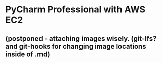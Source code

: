 <!-- 
.. title: Connect AWS EC2 Instance with PyCharm Professional
.. slug: connect-aws-ec2-instance-with-pycharm-professional
.. date: 2016-01-09 16:49:43 UTC+09:00
.. tags: 
.. category: 
.. link: 
.. description: 
.. type: text
-->

# PyCharm Professional with AWS EC2
## (postponed - attaching images wisely. (git-lfs? and git-hooks for changing image locations inside of .md)
<!--
- ...
	![](http://0.0.0.0:8000/_/connect-aws-ec2-instance-with-pycharm-professional.en.md/01_pycharm_download_webpage.png)
-->
